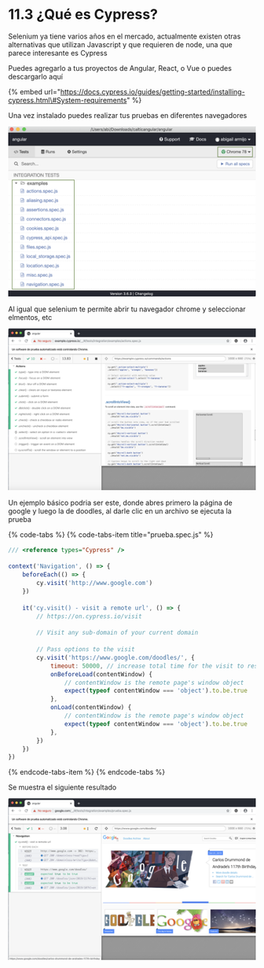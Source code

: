 # 11.3 ¿Qué es Cypress?

Selenium ya tiene varios años en el mercado, actualmente existen otras alternativas que utilizan Javascript y que requieren de node, una que parece interesante es Cypress

Puedes agregarlo a tus proyectos de Angular, React, o Vue o puedes descargarlo aquí

{% embed url="https://docs.cypress.io/guides/getting-started/installing-cypress.html\#System-requirements" %}

Una vez instalado puedes realizar tus pruebas en diferentes navegadores

![](../.gitbook/assets/image%20%28200%29.png)

Al igual que selenium te permite abrir tu navegador chrome y seleccionar elmentos, etc

![](../.gitbook/assets/image%20%28125%29.png)

Un ejemplo básico podria ser este, donde abres primero la página de google y luego la de doodles, al darle clic en un archivo se ejecuta la prueba

{% code-tabs %}
{% code-tabs-item title="prueba.spec.js" %}
```javascript
/// <reference types="Cypress" />

context('Navigation', () => {
    beforeEach(() => {
        cy.visit('http://www.google.com')
    })

    it('cy.visit() - visit a remote url', () => {
        // https://on.cypress.io/visit

        // Visit any sub-domain of your current domain

        // Pass options to the visit
        cy.visit('https://www.google.com/doodles/', {
            timeout: 50000, // increase total time for the visit to resolve
            onBeforeLoad(contentWindow) {
                // contentWindow is the remote page's window object
                expect(typeof contentWindow === 'object').to.be.true
            },
            onLoad(contentWindow) {
                // contentWindow is the remote page's window object
                expect(typeof contentWindow === 'object').to.be.true
            },
        })
    })
})

```
{% endcode-tabs-item %}
{% endcode-tabs %}

Se muestra el siguiente resultado

![](../.gitbook/assets/image%20%28194%29.png)




